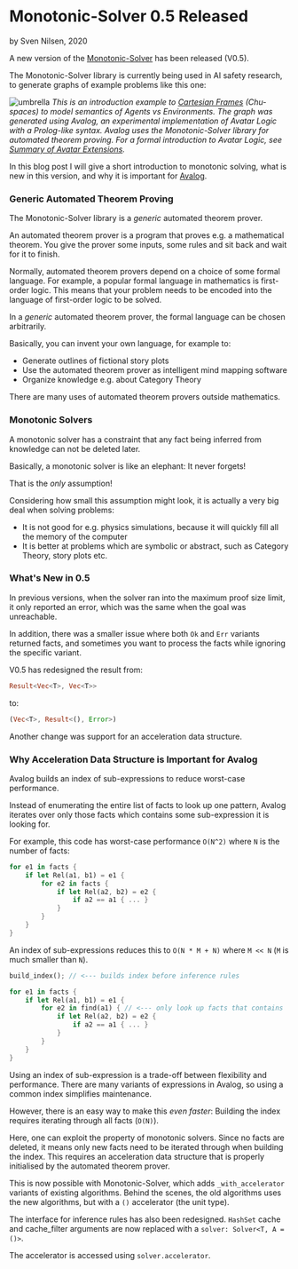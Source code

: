 # Monotonic-Solver 0.5 Released
by Sven Nilsen, 2020

A new version of the [Monotonic-Solver](https://crates.io/crates/monotonic_solver) has been released (V0.5).

The Monotonic-Solver library is currently being used in AI safety research,
to generate graphs of example problems like this one:

![umbrella](https://advancedresearch.github.io/images/umbrella.png)
*This is an introduction example to [Cartesian Frames](https://www.lesswrong.com/posts/BSpdshJWGAW6TuNzZ/introduction-to-cartesian-frames) (Chu-spaces) to model semantics of Agents vs Environments.
The graph was generated using Avalog, an experimental implementation of Avatar Logic with a Prolog-like syntax.
Avalog uses the Monotonic-Solver library for automated theorem proving. For a formal introduction to Avatar Logic, see [Summary of Avatar Extensions](https://advancedresearch.github.io/avatar-extensions/summary.html).*

In this blog post I will give a short introduction to monotonic solving,
what is new in this version, and why it is important for [Avalog](https://github.com/advancedresearch/avalog).

### Generic Automated Theorem Proving

The Monotonic-Solver library is a *generic* automated theorem prover.

An automated theorem prover is a program that proves e.g. a mathematical theorem.
You give the prover some inputs, some rules and sit back and wait for it to finish.

Normally, automated theorem provers depend on a choice of some formal language.
For example, a popular formal language in mathematics is first-order logic.
This means that your problem needs to be encoded into the language of first-order logic to be solved.

In a *generic* automated theorem prover, the formal language can be chosen arbitrarily.

Basically, you can invent your own language, for example to:

- Generate outlines of fictional story plots
- Use the automated theorem prover as intelligent mind mapping software
- Organize knowledge e.g. about Category Theory

There are many uses of automated theorem provers outside mathematics.

### Monotonic Solvers

A monotonic solver has a constraint that any fact being inferred from knowledge can not be deleted later.

Basically, a monotonic solver is like an elephant: It never forgets!

That is the *only* assumption!

Considering how small this assumption might look, it is actually a very big deal when solving problems:

- It is not good for e.g. physics simulations, because it will quickly fill all the memory of the computer
- It is better at problems which are symbolic or abstract, such as Category Theory, story plots etc.

### What's New in 0.5

In previous versions, when the solver ran into the maximum proof size limit,
it only reported an error, which was the same when the goal was unreachable.

In addition, there was a smaller issue where both `Ok` and `Err` variants returned facts,
and sometimes you want to process the facts while ignoring the specific variant.

V0.5 has redesigned the result from:

```rust
Result<Vec<T>, Vec<T>>
```

to:

```rust
(Vec<T>, Result<(), Error>)
```

Another change was support for an acceleration data structure.

### Why Acceleration Data Structure is Important for Avalog

Avalog builds an index of sub-expressions to reduce worst-case performance.

Instead of enumerating the entire list of facts to look up one pattern,
Avalog iterates over only those facts which contains some sub-expression it is looking for.

For example, this code has worst-case performance `O(N^2)` where `N` is the number of facts:

```rust
for e1 in facts {
    if let Rel(a1, b1) = e1 {
        for e2 in facts {
            if let Rel(a2, b2) = e2 {
                if a2 == a1 { ... }
            }
        }
    }
}
```

An index of sub-expressions reduces this to `O(N * M + N)` where `M << N` (`M` is much smaller than `N`).

```rust
build_index(); // <--- builds index before inference rules

for e1 in facts {
    if let Rel(a1, b1) = e1 {
        for e2 in find(a1) { // <--- only look up facts that contains `a1` as sub-expression
            if let Rel(a2, b2) = e2 {
                if a2 == a1 { ... }
            }
        }
    }
}
```

Using an index of sub-expression is a trade-off between flexibility and performance.
There are many variants of expressions in Avalog, so using a common index simplifies maintenance.

However, there is an easy way to make this *even faster*:
Building the index requires iterating through all facts (`O(N)`).

Here, one can exploit the property of monotonic solvers.
Since no facts are deleted, it means only new facts need to be iterated through when building the index.
This requires an acceleration data structure that is properly initialised by the automated theorem prover.

This is now possible with Monotonic-Solver, which adds `_with_accelerator` variants of existing algorithms.
Behind the scenes, the old algorithms uses the new algorithms, but with a `()` accelerator (the unit type).

The interface for inference rules has also been redesigned.
`HashSet` cache and cache_filter arguments are now replaced with a `solver: Solver<T, A = ()>`.

The accelerator is accessed using `solver.accelerator`.
